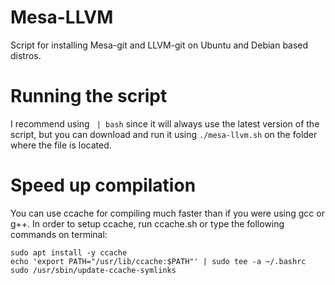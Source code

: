 # Mesa-LLVM
Script for installing Mesa-git and LLVM-git on Ubuntu and Debian based distros.

# Running the script
I recommend using ` | bash` since it will always use the latest version of the
script, but you can download and run it using `./mesa-llvm.sh` on the folder where the file is located.



# Speed up compilation
You can use ccache for compiling much faster than if you were using gcc or g++. In order to setup ccache, run ccache.sh or type the following commands on terminal:
```
sudo apt install -y ccache
echo 'export PATH="/usr/lib/ccache:$PATH"' | sudo tee -a ~/.bashrc
sudo /usr/sbin/update-ccache-symlinks
```
